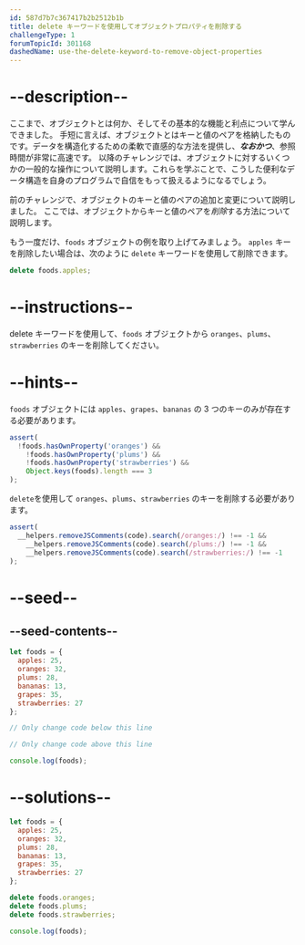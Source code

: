 ```yaml
---
id: 587d7b7c367417b2b2512b1b
title: delete キーワードを使用してオブジェクトプロパティを削除する
challengeType: 1
forumTopicId: 301168
dashedName: use-the-delete-keyword-to-remove-object-properties
---
```


# --description--

ここまで、オブジェクトとは何か、そしてその基本的な機能と利点について学んできました。 手短に言えば、オブジェクトとはキーと値のペアを格納したものです。データを構造化するための柔軟で直感的な方法を提供し、***なおかつ***、参照時間が非常に高速です。 以降のチャレンジでは、オブジェクトに対するいくつかの一般的な操作について説明します。これらを学ぶことで、こうした便利なデータ構造を自身のプログラムで自信をもって扱えるようになるでしょう。

前のチャレンジで、オブジェクトのキーと値のペアの追加と変更について説明しました。 ここでは、オブジェクトからキーと値のペアを*削除*する方法について説明します。

もう一度だけ、`foods` オブジェクトの例を取り上げてみましょう。 `apples` キーを削除したい場合は、次のように `delete` キーワードを使用して削除できます。

```js
delete foods.apples;
```

# --instructions--

delete キーワードを使用して、`foods` オブジェクトから `oranges`、`plums`、`strawberries` のキーを削除してください。

# --hints--

`foods` オブジェクトには `apples`、`grapes`、`bananas` の 3 つのキーのみが存在する必要があります。

```js
assert(
  !foods.hasOwnProperty('oranges') &&
    !foods.hasOwnProperty('plums') &&
    !foods.hasOwnProperty('strawberries') &&
    Object.keys(foods).length === 3
);
```

`delete`を使用して `oranges`、`plums`、`strawberries` のキーを削除する必要があります。

```js
assert(
  __helpers.removeJSComments(code).search(/oranges:/) !== -1 &&
    __helpers.removeJSComments(code).search(/plums:/) !== -1 &&
    __helpers.removeJSComments(code).search(/strawberries:/) !== -1
);
```

# --seed--

## --seed-contents--

```js
let foods = {
  apples: 25,
  oranges: 32,
  plums: 28,
  bananas: 13,
  grapes: 35,
  strawberries: 27
};

// Only change code below this line

// Only change code above this line

console.log(foods);
```

# --solutions--

```js
let foods = {
  apples: 25,
  oranges: 32,
  plums: 28,
  bananas: 13,
  grapes: 35,
  strawberries: 27
};

delete foods.oranges;
delete foods.plums;
delete foods.strawberries;

console.log(foods);
```
